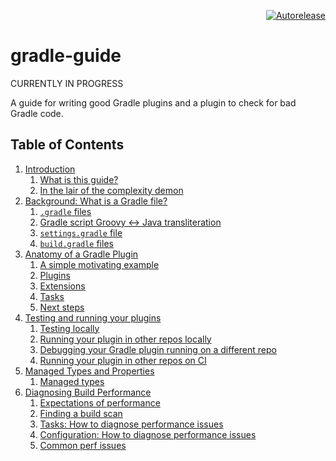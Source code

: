 <p align="right">
<a href="https://autorelease.general.dmz.palantir.tech/palantir/gradle-guide"><img src="https://img.shields.io/badge/Perform%20an-Autorelease-success.svg" alt="Autorelease"></a>
</p>

# gradle-guide

CURRENTLY IN PROGRESS

A guide for writing good Gradle plugins and a plugin to check for bad Gradle code.

## Table of Contents

<!-- TableOfContentsSource:
* introduction.md
* background-what-is-a-gradle-file.md
* anatomy-of-a-gradle-plugin.md
* testing-and-running-your-plugins-locally.md
* managed-types-and-properties.md
* diagnosing-build-performance.md
-->

<!-- TableOfContents: START -->
1. [Introduction](guide/introduction.md)
    1. [What is this guide?](guide/introduction.md#what-is-this-guide?)
    2. [In the lair of the complexity demon](guide/introduction.md#in-the-lair-of-the-complexity-demon)
2. [Background: What is a Gradle file?](guide/background-what-is-a-gradle-file.md)
    1. [`.gradle` files](guide/background-what-is-a-gradle-file.md#.gradle-files)
    2. [Gradle script Groovy <-> Java transliteration](guide/background-what-is-a-gradle-file.md#gradle-script-groovy---java-transliteration)
    3. [`settings.gradle` file](guide/background-what-is-a-gradle-file.md#settings.gradle-file)
    4. [`build.gradle` files](guide/background-what-is-a-gradle-file.md#build.gradle-files)
3. [Anatomy of a Gradle Plugin](guide/anatomy-of-a-gradle-plugin.md)
    1. [A simple motivating example](guide/anatomy-of-a-gradle-plugin.md#a-simple-motivating-example)
    2. [Plugins](guide/anatomy-of-a-gradle-plugin.md#plugins)
    3. [Extensions](guide/anatomy-of-a-gradle-plugin.md#extensions)
    4. [Tasks](guide/anatomy-of-a-gradle-plugin.md#tasks)
    5. [Next steps](guide/anatomy-of-a-gradle-plugin.md#next-steps)
4. [Testing and running your plugins](guide/testing-and-running-your-plugins-locally.md)
    1. [Testing locally](guide/testing-and-running-your-plugins-locally.md#testing-locally)
    2. [Running your plugin in other repos locally](guide/testing-and-running-your-plugins-locally.md#running-your-plugin-in-other-repos-locally)
    3. [Debugging your Gradle plugin running on a different repo](guide/testing-and-running-your-plugins-locally.md#debugging-your-gradle-plugin-running-on-a-different-repo)
    4. [Running your plugin in other repos on CI](guide/testing-and-running-your-plugins-locally.md#running-your-plugin-in-other-repos-on-ci)
5. [Managed Types and Properties](guide/managed-types-and-properties.md)
    1. [Managed types](guide/managed-types-and-properties.md#managed-types)
6. [Diagnosing Build Performance](guide/diagnosing-build-performance.md)
    1. [Expectations of performance](guide/diagnosing-build-performance.md#expectations-of-performance)
    2. [Finding a build scan](guide/diagnosing-build-performance.md#finding-a-build-scan)
    3. [Tasks: How to diagnose performance issues](guide/diagnosing-build-performance.md#tasks:-how-to-diagnose-performance-issues)
    4. [Configuration: How to diagnose performance issues](guide/diagnosing-build-performance.md#configuration:-how-to-diagnose-performance-issues)
    5. [Common perf issues](guide/diagnosing-build-performance.md#common-perf-issues)
<!-- TableOfContents: END -->

